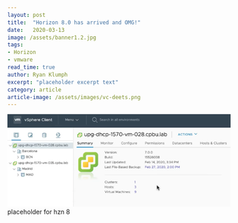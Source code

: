 ```yaml
---
layout: post
title:  "Horizon 8.0 has arrived and OMG!"
date:   2020-03-13
image: /assets/banner1.2.jpg
tags:
- Horizon
- vmware
read_time: true
author: Ryan Klumph
excerpt: "placeholder excerpt text"
category: article
article-image: /assets/images/vc-deets.png
---
```

![](/assets/images/vc-deets.png)
placeholder for hzn 8
